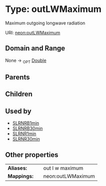 
# Type: outLWMaximum


Maximum outgoing longwave radiation

URI: [neon:outLWMaximum](https://data.neonscience.org/outLWMaximum)


## Domain and Range

None ->  <sub>OPT</sub> [Double](types/Double.md)

## Parents


## Children


## Used by

 * [SLRNRB1min](SLRNRB1min.md)
 * [SLRNRB30min](SLRNRB30min.md)
 * [SLRNR1min](SLRNR1min.md)
 * [SLRNR30min](SLRNR30min.md)

## Other properties

|  |  |  |
| --- | --- | --- |
| **Aliases:** | | out l w maximum |
| **Mappings:** | | neon:outLWMaximum |

